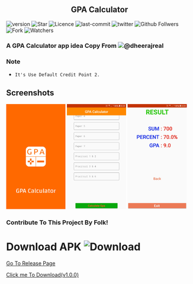 <h2 align="center"><b>GPA Calculator</b></h2>

![version](https://img.shields.io/github/v/release/shyamkumaryadav/gpacalculatorapp?style=for-the-badge) ![Star](https://img.shields.io/github/stars/shyamkumaryadav/gpacalculatorapp?style=for-the-badge) ![Licence](https://img.shields.io/apm/l/vim-mode?style=for-the-badge) ![last-commit](https://img.shields.io/github/last-commit/shyamkumaryadav/gpacalculatorapp?style=for-the-badge) ![twitter](https://img.shields.io/twitter/follow/shyamkumaryada?logo=Twitter&style=for-the-badge) ![Github Follwers](https://img.shields.io/github/followers/shyamkumaryadav?label=Github&style=for-the-badge) ![Fork](https://img.shields.io/github/forks/shyamkumaryadav/E_library?style=for-the-badge)  ![Watchers](https://img.shields.io/github/watchers/shyamkumaryadav/gpacalculatorapp?style=for-the-badge)

### A GPA Calculator app idea Copy From ![@dheerajreal](https://img.shields.io/github/followers/dheerajreal?label=Dheeraj&style=for-the-badge)

### Note  
  * `It's Use Default Credit Point 2.`  
  
## Screenshots

[<img src="Screenshot/First.jpg" width=160>](Screenshot/First.jpg)
[<img src="Screenshot/Second.jpg" width=160>](Screenshot/Second.jpg)
[<img src="Screenshot/Third.jpg" width=160>](Screenshot/Third.jpg)


### Contribute To This Project By Folk!


# Download APK ![Download](https://img.shields.io/github/downloads/shyamkumaryadav/gpacalculatorapp/total?label=Github&style=for-the-badge) 

[Go To Release Page](https://github.com/shyamkumaryadav/gpacalculatorapp/releases) 

[Click me To Download(v1.0.0)](https://github.com/shyamkumaryadav/gpacalculatorapp/releases/download/v1.0.0/GPA-Calculator.apk)
